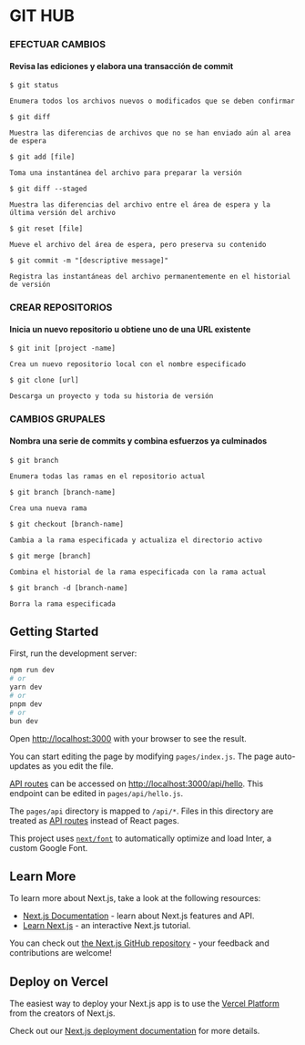 # GIT HUB

### EFECTUAR CAMBIOS

#### Revisa las ediciones y elabora una transacción de commit

~~~
$ git status

Enumera todos los archivos nuevos o modificados que se deben confirmar
~~~
~~~
$ git diff

Muestra las diferencias de archivos que no se han enviado aún al area de espera
~~~
~~~
$ git add [file]

Toma una instantánea del archivo para preparar la versión
~~~
~~~
$ git diff --staged

Muestra las diferencias del archivo entre el área de espera y la última versión del archivo
~~~

~~~
$ git reset [file]

Mueve el archivo del área de espera, pero preserva su contenido
~~~
~~~
$ git commit -m "[descriptive message]"

Registra las instantáneas del archivo permanentemente en el historial de versión
~~~

### CREAR REPOSITORIOS

#### Inicia un nuevo repositorio u obtiene uno de una URL existente
~~~
$ git init [project -name]

Crea un nuevo repositorio local con el nombre especificado
~~~
~~~
$ git clone [url]

Descarga un proyecto y toda su historia de versión
~~~

### CAMBIOS GRUPALES

#### Nombra una serie de commits y combina esfuerzos ya culminados

~~~
$ git branch

Enumera todas las ramas en el repositorio actual
~~~
~~~
$ git branch [branch-name]

Crea una nueva rama
~~~

~~~
$ git checkout [branch-name]

Cambia a la rama especificada y actualiza el directorio activo
~~~
~~~
$ git merge [branch]

Combina el historial de la rama especificada con la rama actual
~~~
~~~
$ git branch -d [branch-name]

Borra la rama especificada
~~~




## Getting Started

First, run the development server:

```bash
npm run dev
# or
yarn dev
# or
pnpm dev
# or
bun dev
```

Open [http://localhost:3000](http://localhost:3000) with your browser to see the result.

You can start editing the page by modifying `pages/index.js`. The page auto-updates as you edit the file.

[API routes](https://nextjs.org/docs/api-routes/introduction) can be accessed on [http://localhost:3000/api/hello](http://localhost:3000/api/hello). This endpoint can be edited in `pages/api/hello.js`.

The `pages/api` directory is mapped to `/api/*`. Files in this directory are treated as [API routes](https://nextjs.org/docs/api-routes/introduction) instead of React pages.

This project uses [`next/font`](https://nextjs.org/docs/basic-features/font-optimization) to automatically optimize and load Inter, a custom Google Font.

## Learn More

To learn more about Next.js, take a look at the following resources:

- [Next.js Documentation](https://nextjs.org/docs) - learn about Next.js features and API.
- [Learn Next.js](https://nextjs.org/learn) - an interactive Next.js tutorial.

You can check out [the Next.js GitHub repository](https://github.com/vercel/next.js/) - your feedback and contributions are welcome!

## Deploy on Vercel

The easiest way to deploy your Next.js app is to use the [Vercel Platform](https://vercel.com/new?utm_medium=default-template&filter=next.js&utm_source=create-next-app&utm_campaign=create-next-app-readme) from the creators of Next.js.

Check out our [Next.js deployment documentation](https://nextjs.org/docs/deployment) for more details.


